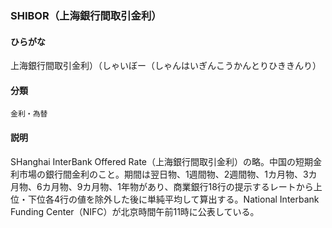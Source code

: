 <div style="display:none;">

## [あ行](securities-terms?id=あ行)
## [か行](securities-terms?id=か行)
## [さ行](securities-terms?id=さ行)
## [た行](securities-terms?id=た行)
## [な行](securities-terms?id=な行)
## [は行](securities-terms?id=は行)
## [ま行](securities-terms?id=ま行)
## [や行](securities-terms?id=や行)
## [ら行](securities-terms?id=ら行)
## [わ行](securities-terms?id=わ行)
## [英数字・記号](securities-terms?id=英数字・記号)

</div>

### SHIBOR（上海銀行間取引金利）

#### ひらがな

上海銀行間取引金利）（しゃいぼー（しゃんはいぎんこうかんとりひききんり）

#### 分類

`金利・為替`

#### 説明

SHanghai InterBank Offered Rate（上海銀行間取引金利）の略。中国の短期金利市場の銀行間金利のこと。期間は翌日物、1週間物、2週間物、1カ月物、3カ月物、6カ月物、9カ月物、1年物があり、商業銀行18行の提示するレートから上位・下位各4行の値を除外した後に単純平均して算出する。National Interbank Funding Center（NIFC）が北京時間午前11時に公表している。

